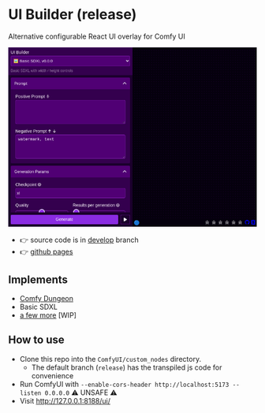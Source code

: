 # UI Builder (release)

Alternative configurable React UI overlay for Comfy UI

[![Preview](https://raw.githubusercontent.com/norgeous/ComfyUI-UI-Builder/develop/_storycaps_/App/App_dark.png 'Preview')](https://norgeous.github.io/ComfyUI-UI-Builder/develop/storybook/iframe.html?args=&id=app--app)

- 👉 source code is in [develop](https://github.com/norgeous/ComfyUI-UI-Builder/tree/develop) branch
- 👉 [github pages](https://norgeous.github.io/ComfyUI-UI-Builder/develop/)

## Implements

- [Comfy Dungeon](https://github.com/cubiq/Comfy_Dungeon)
- Basic SDXL
- [a few more](https://github.com/norgeous/ComfyUI-UI-Builder/tree/develop/src/configs) [WIP]

## How to use

- Clone this repo into the `ComfyUI/custom_nodes` directory.
  - The default branch (`release`) has the transpiled js code for convenience
- Run ComfyUI with `--enable-cors-header http://localhost:5173 --listen 0.0.0.0` ⚠️ UNSAFE ⚠️
- Visit http://127.0.0.1:8188/ui/
